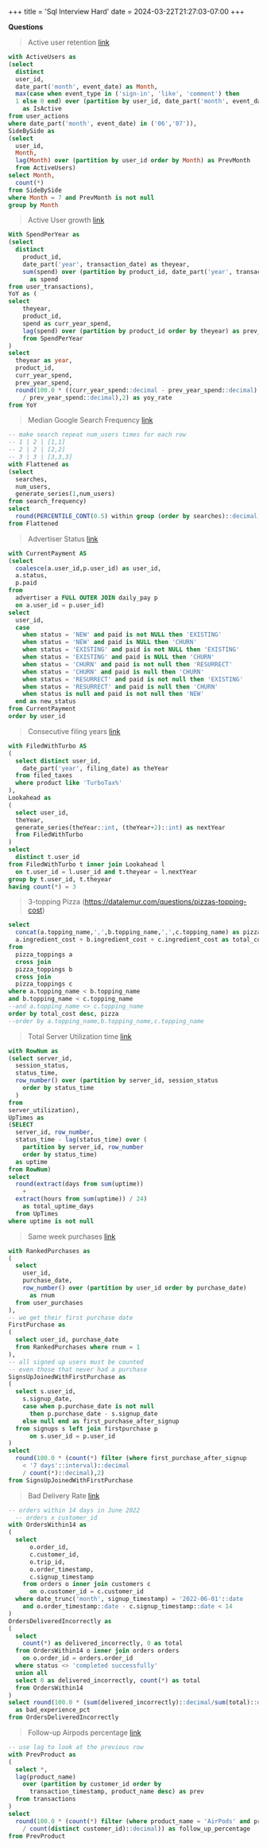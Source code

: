 +++
title = 'Sql Interview Hard'
date = 2024-03-22T21:27:03-07:00
+++

**Questions**

> Active user retention [link](https://datalemur.com/questions/user-retention)

```sql
with ActiveUsers as
(select 
  distinct 
  user_id,
  date_part('month', event_date) as Month,
  max(case when event_type in ('sign-in', 'like', 'comment') then 
  1 else 0 end) over (partition by user_id, date_part('month', event_date))
    as IsActive
from user_actions
where date_part('month', event_date) in ('06','07')),
SideBySide as
(select 
  user_id,
  Month,
  lag(Month) over (partition by user_id order by Month) as PrevMonth
  from ActiveUsers)
select Month,
  count(*)
from SideBySide
where Month = 7 and PrevMonth is not null
group by Month
```

> Active User growth [link](https://datalemur.com/questions/yoy-growth-rate)

```sql
With SpendPerYear as
(select 
  distinct 
    product_id,
    date_part('year', transaction_date) as theyear,
    sum(spend) over (partition by product_id, date_part('year', transaction_date))
      as spend
from user_transactions),
YoY as (
select 
    theyear,
    product_id,
    spend as curr_year_spend,
    lag(spend) over (partition by product_id order by theyear) as prev_year_spend
    from SpendPerYear
)
select 
  theyear as year,
  product_id,
  curr_year_spend,
  prev_year_spend,
  round(100.0 * ((curr_year_spend::decimal - prev_year_spend::decimal)
    / prev_year_spend::decimal),2) as yoy_rate
from YoY
```

> Median Google Search Frequency [link](https://datalemur.com/questions/median-search-freq)

```sql
-- make search repeat num_users times for each row
-- 1 | 2 | [1,1]
-- 2 | 2 | [2,2]
-- 3 | 3 | [3,3,3]
with Flattened as
(select 
  searches,
  num_users,
  generate_series(1,num_users)
from search_frequency)
select 
  round(PERCENTILE_CONT(0.5) within group (order by searches)::decimal,1)
from Flattened

```

> Advertiser Status [link](https://datalemur.com/questions/updated-status)

```sql
with CurrentPayment AS
(select 
  coalesce(a.user_id,p.user_id) as user_id,
  a.status,
  p.paid
from 
  advertiser a FULL OUTER JOIN daily_pay p 
  on a.user_id = p.user_id)
select 
  user_id,
  case 
    when status = 'NEW' and paid is not NULL then 'EXISTING'
    when status = 'NEW' and paid is NULL then 'CHURN'
    when status = 'EXISTING' and paid is not NULL then 'EXISTING'
    when status = 'EXISTING' and paid is NULL then 'CHURN'
    when status = 'CHURN' and paid is not null then 'RESURRECT'
    when status = 'CHURN' and paid is null then 'CHURN'
    when status = 'RESURRECT' and paid is not null then 'EXISTING'
    when status = 'RESURRECT' and paid is null then 'CHURN'
    when status is null and paid is not null then 'NEW'
  end as new_status
from CurrentPayment
order by user_id
```

> Consecutive filing years [link](https://datalemur.com/questions/consecutive-filing-years)

```sql
with FiledWithTurbo AS
(
  select distinct user_id,
    date_part('year', filing_date) as theYear
  from filed_taxes
  where product like 'TurboTax%'
),
Lookahead as
(
  select user_id,
  theYear,
  generate_series(theYear::int, (theYear+2)::int) as nextYear
  from FiledWithTurbo  
)
select 
  distinct t.user_id
from FiledWithTurbo t inner join Lookahead l
  on t.user_id = l.user_id and t.theyear = l.nextYear
group by t.user_id, t.theyear
having count(*) = 3
```

> 3-topping Pizza (https://datalemur.com/questions/pizzas-topping-cost)

```sql
select
  concat(a.topping_name,',',b.topping_name,',',c.topping_name) as pizza,
  a.ingredient_cost + b.ingredient_cost + c.ingredient_cost as total_cost
from 
  pizza_toppings a
  cross join
  pizza_toppings b
  cross join
  pizza_toppings c
where a.topping_name < b.topping_name
and b.topping_name < c.topping_name
--and a.topping_name <> c.topping_name
order by total_cost desc, pizza
--order by a.topping_name,b.topping_name,c.topping_name
```

> Total Server Utilization time [link](https://datalemur.com/questions/total-utilization-time)

```sql
with RowNum as
(select server_id,
  session_status,
  status_time,
  row_number() over (partition by server_id, session_status
    order by status_time
  )
from 
server_utilization),
UpTimes as 
(SELECT
  server_id, row_number,
  status_time - lag(status_time) over (
    partition by server_id, row_number 
    order by status_time)
  as uptime
from RowNum)
select 
  round(extract(days from sum(uptime))
    +
  extract(hours from sum(uptime)) / 24)
    as total_uptime_days
  from UpTimes
where uptime is not null
```

> Same week purchases [link](https://datalemur.com/questions/same-week-purchases)

```sql
with RankedPurchases as
(
  select 
    user_id,
    purchase_date,
    row_number() over (partition by user_id order by purchase_date)
      as rnum
  from user_purchases
),
-- we get their first purchase date
FirstPurchase as
(
  select user_id, purchase_date
  from RankedPurchases where rnum = 1
),
-- all signed up users must be counted
-- even those that never had a purchase
SignsUpJoinedWithFirstPurchase as 
(
  select s.user_id,
    s.signup_date,
    case when p.purchase_date is not null
      then p.purchase_date - s.signup_date 
    else null end as first_purchase_after_signup
  from signups s left join firstpurchase p
      on s.user_id = p.user_id
)
select
  round(100.0 * (count(*) filter (where first_purchase_after_signup 
    < '7 days'::interval)::decimal
    / count(*)::decimal),2)
from SignsUpJoinedWithFirstPurchase
```


> Bad Delivery Rate [link](https://datalemur.com/questions/sql-bad-experience)

```sql
-- orders within 14 days in June 2022
  -- orders x customer_id
with OrdersWithin14 as
(
  select 
      o.order_id,
      c.customer_id,
      o.trip_id,
      o.order_timestamp,
      c.signup_timestamp
    from orders o inner join customers c 
      on o.customer_id = c.customer_id
  where date_trunc('month', signup_timestamp) = '2022-06-01'::date
    and o.order_timestamp::date - c.signup_timestamp::date < 14
)
OrdersDeliveredIncorrectly as
(
  select 
    count(*) as delivered_incorrectly, 0 as total
  from OrdersWithin14 o inner join orders orders
    on o.order_id = orders.order_id
  where status <> 'completed successfully'
  union all
  select 0 as delivered_incorrectly, count(*) as total
  from OrdersWithin14
)
select round(100.0 * (sum(delivered_incorrectly)::decimal/sum(total)::decimal),2)
  as bad_experience_pct
from OrdersDeliveredIncorrectly
```

> Follow-up Airpods percentage [link](https://datalemur.com/questions/follow-up-airpod-percentage)

```sql
-- use lag to look at the previous row
with PrevProduct as
(
  select *,
  lag(product_name)
    over (partition by customer_id order by 
      transaction_timestamp, product_name desc) as prev
  from transactions
)
select 
  round(100.0 * (count(*) filter (where product_name = 'AirPods' and prev = 'iPhone')::decimal
    / count(distinct customer_id)::decimal)) as follow_up_percentage
from PrevProduct
```